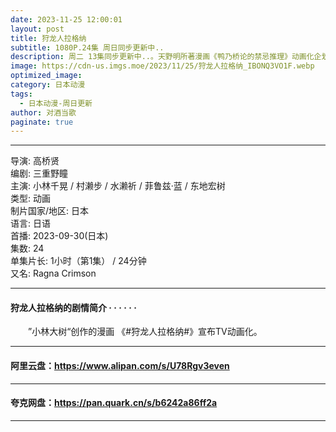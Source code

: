```yaml
---
date: 2023-11-25 12:00:01
layout: post
title: 狩龙人拉格纳
subtitle: 1080P.24集 周日同步更新中..
description: 周二 13集同步更新中..。天野明所著漫画《鸭乃桥论的禁忌推理》动画化企划进行中...
image: https://cdn-us.imgs.moe/2023/11/25/狩龙人拉格纳_IBONQ3VO1F.webp
optimized_image: 
category: 日本动漫
tags:
  - 日本动漫-周日更新
author: 对酒当歌
paginate: true
---
```


---

导演: 高桥贤  
编剧: 三重野瞳  
主演: 小林千晃 / 村濑步 / 水濑祈 / 菲鲁兹·蓝 / 东地宏树  
类型: 动画  
制片国家/地区: 日本  
语言: 日语  
首播: 2023-09-30(日本)  
集数: 24  
单集片长: 1小时（第1集） / 24分钟  
又名: Ragna Crimson  

---

#### 狩龙人拉格纳的剧情简介 · · · · · ·

　　”小林大树“创作的漫画 《#狩龙人拉格纳#》宣布TV动画化。

---

#### 阿里云盘：<https://www.alipan.com/s/U78Rgv3even>

---

#### 夸克网盘：<https://pan.quark.cn/s/b6242a86ff2a>

---
